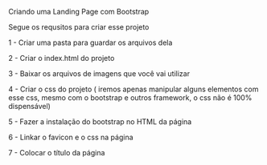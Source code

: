 Criando uma Landing Page com Bootstrap

Segue os requsitos para criar esse projeto

1 - Criar uma pasta para guardar os arquivos dela

2 - Criar o index.html do projeto

3 - Baixar os arquivos de imagens que você vai utilizar

4 - Criar o css do projeto ( iremos apenas manipular alguns elementos com esse css, mesmo com o bootstrap e outros framework, o css não é 100% dispensável)

5 - Fazer a instalação do bootstrap no HTML da página

6 - Linkar o favicon e o css na página

7 - Colocar o título da página
